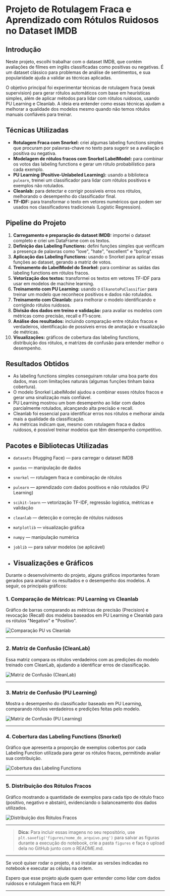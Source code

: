 # Projeto de Rotulagem Fraca e Aprendizado com Rótulos Ruidosos no Dataset IMDB

## Introdução

Neste projeto, escolhi trabalhar com o dataset IMDB, que contém avaliações de filmes em inglês classificadas como positivas ou negativas. É um dataset clássico para problemas de análise de sentimentos, e sua popularidade ajuda a validar as técnicas aplicadas.

O objetivo principal foi experimentar técnicas de rotulagem fraca (weak supervision) para gerar rótulos automáticos com base em heurísticas simples, além de aplicar métodos para lidar com rótulos ruidosos, usando PU Learning e Cleanlab. A ideia era entender como essas técnicas ajudam a melhorar a qualidade dos modelos mesmo quando não temos rótulos manuais confiáveis para treinar.

## Técnicas Utilizadas

- **Rotulagem Fraca com Snorkel:** criei algumas labeling functions simples que procuram por palavras-chave no texto para sugerir se a avaliação é positiva ou negativa.
- **Modelagem de rótulos fracos com Snorkel LabelModel:** para combinar os votos das labeling functions e gerar um rótulo probabilístico para cada exemplo.
- **PU Learning (Positive-Unlabeled Learning):** usando a biblioteca `pulearn`, treinei um classificador para lidar com rótulos positivos e exemplos não rotulados.
- **Cleanlab:** para detectar e corrigir possíveis erros nos rótulos, melhorando o desempenho do classificador final.
- **TF-IDF:** para transformar o texto em vetores numéricos que podem ser usados nos classificadores tradicionais (Logistic Regression).

## Pipeline do Projeto

1. **Carregamento e preparação do dataset IMDB:** importei o dataset completo e criei um DataFrame com os textos.
2. **Definição das Labeling Functions:** defini funções simples que verificam a presença de palavras como "love", "hate", "excellent" e "boring".
3. **Aplicação das Labeling Functions:** usando o Snorkel para aplicar essas funções ao dataset, gerando a matriz de votos.
4. **Treinamento do LabelModel do Snorkel:** para combinar as saídas das labeling functions em rótulos fracos.
5. **Vetorização dos textos:** transformei os textos em vetores TF-IDF para usar em modelos de machine learning.
6. **Treinamento com PU Learning:** usando o `ElkanotoPuClassifier` para treinar um modelo que reconhece positivos e dados não rotulados.
7. **Treinamento com Cleanlab:** para melhorar o modelo identificando e corrigindo rótulos ruidosos.
8. **Divisão dos dados em treino e validação:** para avaliar os modelos com métricas como precisão, recall e F1-score.
9. **Análise dos resultados:** incluindo comparação entre rótulos fracos e verdadeiros, identificação de possíveis erros de anotação e visualização de métricas.
10. **Visualizações:** gráficos de cobertura das labeling functions, distribuição dos rótulos, e matrizes de confusão para entender melhor o desempenho.

## Resultados Obtidos

- As labeling functions simples conseguiram rotular uma boa parte dos dados, mas com limitações naturais (algumas funções tinham baixa cobertura).
- O modelo Snorkel LabelModel ajudou a combinar esses rótulos fracos e gerar uma sinalização mais confiável.
- PU Learning mostrou um bom desempenho ao lidar com dados parcialmente rotulados, alcançando alta precisão e recall.
- Cleanlab foi essencial para identificar erros nos rótulos e melhorar ainda mais a qualidade da classificação.
- As métricas indicam que, mesmo com rotulagem fraca e dados ruidosos, é possível treinar modelos que têm desempenho competitivo.

## Pacotes e Bibliotecas Utilizadas

- `datasets` (Hugging Face) — para carregar o dataset IMDB
- `pandas` — manipulação de dados
- `snorkel` — rotulagem fraca e combinação de rótulos
- `pulearn` — aprendizado com dados positivos e não rotulados (PU Learning)
- `scikit-learn` — vetorização TF-IDF, regressão logística, métricas e validação
- `cleanlab` — detecção e correção de rótulos ruidosos
- `matplotlib` — visualização gráfica
- `numpy` — manipulação numérica
- `joblib` — para salvar modelos (se aplicável)

- ## Visualizações e Gráficos

Durante o desenvolvimento do projeto, alguns gráficos importantes foram gerados para analisar os resultados e o desempenho dos modelos. A seguir, os principais gráficos:

### 1. Comparação de Métricas: PU Learning vs Cleanlab

Gráfico de barras comparando as métricas de precisão (Precision) e revocação (Recall) dos modelos baseados em PU Learning e Cleanlab para os rótulos "Negativo" e "Positivo".

![Comparação PU vs Cleanlab](imagens/PUvsCL.png)

---

### 2. Matriz de Confusão (CleanLab)

Essa matriz compara os rótulos verdadeiros com as predições do modelo treinado com CleanLab, ajudando a identificar erros de classificação.

![Matriz de Confusão (CleanLab)](imagens/MCCL.png)

---

### 3. Matriz de Confusão (PU Learning)

Mostra o desempenho do classificador baseado em PU Learning, comparando rótulos verdadeiros e predições feitas pelo modelo.

![Matriz de Confusão (PU Learning)](imagens/MCPU.png)

---

### 4. Cobertura das Labeling Functions (Snorkel)

Gráfico que apresenta a proporção de exemplos cobertos por cada Labeling Function utilizada para gerar os rótulos fracos, permitindo avaliar sua contribuição.

![Cobertura das Labeling Functions](imagens/LF.png)

---

### 5. Distribuição dos Rótulos Fracos

Gráfico mostrando a quantidade de exemplos para cada tipo de rótulo fraco (positivo, negativo e abstain), evidenciando o balanceamento dos dados utilizados.

![Distribuição dos Rótulos Fracos](imagens/DRF.png)

---

> **Dica:** Para incluir essas imagens no seu repositório, use `plt.savefig('figures/nome_do_arquivo.png')` para salvar as figuras durante a execução do notebook, crie a pasta `figures` e faça o upload dela no GitHub junto com o README.md.


---

Se você quiser rodar o projeto, é só instalar as versões indicadas no notebook e executar as células na ordem.

Espero que esse projeto ajude quem quer entender como lidar com dados ruidosos e rotulagem fraca em NLP!

---

